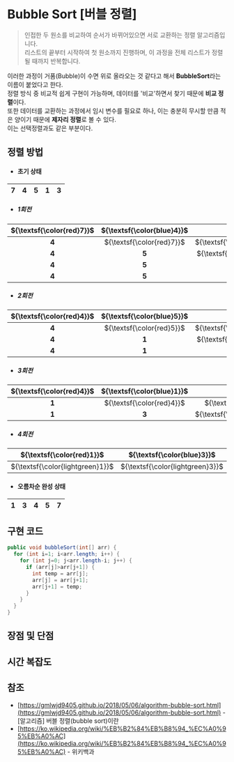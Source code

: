 Bubble Sort [버블 정렬]
=======================
> 인접한 두 원소를 비교하여 순서가 바뀌어있으면 서로 교환하는 정렬 알고리즘입니다.   
리스트의 끝부터 시작하여 첫 원소까지 진행하며, 이 과정을 전체 리스트가 정렬될 때까지 반복합니다.

이러한 과정이 거품(Bubble)이 수면 위로 올라오는 것 같다고 해서 **BubbleSort**라는 이름이 붙었다고 한다.   
정렬 방식 중 비교적 쉽게 구현이 가능하며, 데이터를 '비교'하면서 찾기 때문에 **비교 정렬**이다.   
또한 데이터를 교환하는 과정에서 임시 변수를 필요로 하나, 이는 충분히 무시할 만큼 적은 양이기 때문에 **제자리 정렬**로 볼 수 있다.   
이는 선택정렬과도 같은 부분이다.

정렬 방법
----------------
- #### 초기 상태
|7|4|5|1|3|
|:-:|:-:|:-:|:-:|:-:|

- ##### 1회전
|${\textsf{\color{red}7}}$|${\textsf{\color{blue}4}}$|5|1|3|
|:-:|:-:|:-:|:-:|:-:|
|**4**|${\textsf{\color{red}7}}$|${\textsf{\color{blue}5}}$|**1**|**3**|
|**4**|**5**|${\textsf{\color{red}7}}$|${\textsf{\color{blue}1}}$|**3**|
|**4**|**5**|**1**|${\textsf{\color{red}7}}$|${\textsf{\color{blue}3}}$|
|**4**|**5**|**1**|**3**|${\textsf{\color{lightgreen}7}}$|

- ##### 2회전
|${\textsf{\color{red}4}}$|${\textsf{\color{blue}5}}$|1|3|${\textsf{\color{lightgreen}7}}$|
|:-:|:-:|:-:|:-:|:-:|
|**4**|${\textsf{\color{red}5}}$|${\textsf{\color{blue}1}}$|**3**|${\textsf{\color{lightgreen}7}}$|
|**4**|**1**|${\textsf{\color{red}5}}$|${\textsf{\color{blue}3}}$|${\textsf{\color{lightgreen}7}}$|
|**4**|**1**|**3**|${\textsf{\color{lightgreen}5}}$|${\textsf{\color{lightgreen}7}}$|

- ##### 3회전
|${\textsf{\color{red}4}}$|${\textsf{\color{blue}1}}$|3|${\textsf{\color{lightgreen}5}}$|${\textsf{\color{lightgreen}7}}$|
|:-:|:-:|:-:|:-:|:-:|
|**1**|${\textsf{\color{red}4}}$|${\textsf{\color{blue}3}}$|${\textsf{\color{lightgreen}5}}$|${\textsf{\color{lightgreen}7}}$|
|**1**|**3**|${\textsf{\color{lightgreen}4}}$|${\textsf{\color{lightgreen}5}}$|${\textsf{\color{lightgreen}7}}$|

- ##### 4회전
|${\textsf{\color{red}1}}$|${\textsf{\color{blue}3}}$|${\textsf{\color{lightgreen}4}}$|${\textsf{\color{lightgreen}5}}$|${\textsf{\color{lightgreen}7}}$|
|:-:|:-:|:-:|:-:|:-:|
|${\textsf{\color{lightgreen}1}}$|${\textsf{\color{lightgreen}3}}$|${\textsf{\color{lightgreen}4}}$|${\textsf{\color{lightgreen}5}}$|${\textsf{\color{lightgreen}7}}$|

- #### 오름차순 완성 상태
|1|3|4|5|7|
|:-:|:-:|:-:|:-:|:-:|

구현 코드
----------------
```java
public void bubbleSort(int[] arr) {
  for (int i=1; i<arr.length; i++) {
    for (int j=0; j<arr.length-i; j++) {
      if (arr[j]>arr[j+1]) {
        int temp = arr[j];
        arr[j] = arr[j+1];
        arr[j+1] = temp;
      }
    }
  }
}
```
장점 및 단점
----------------

시간 복잡도
----------------

참조
----------------
- [https://gmlwjd9405.github.io/2018/05/06/algorithm-bubble-sort.html](https://gmlwjd9405.github.io/2018/05/06/algorithm-bubble-sort.html) - [알고리즘] 버블 정렬(bubble sort)이란
- [https://ko.wikipedia.org/wiki/%EB%B2%84%EB%B8%94_%EC%A0%95%EB%A0%AC](https://ko.wikipedia.org/wiki/%EB%B2%84%EB%B8%94_%EC%A0%95%EB%A0%AC) - 위키백과
